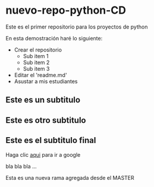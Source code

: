 ﻿# nuevo-repo-python-CD
Este es el primer repositorio para los proyectos de python

En esta demostración haré lo siguiente:

* Crear el repositorio
  - Sub item 1
  - Sub item 2
  - Sub item 3
* Editar el 'readme.md'
* Asustar a mis estudiantes

## Este es un subtitulo

## Este es otro subtitulo

## Este es el subtitulo final

Haga clic [aqui](http://www.google.com) para ir a google

bla bla bla ...

Esta es una nueva rama agregada desde el MASTER